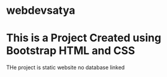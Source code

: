# webdevsatya
# This is a Project Created using Bootstrap HTML and CSS

THe project is static website no database linked
